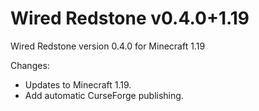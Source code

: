 # Wired Redstone v0.4.0+1.19

Wired Redstone version 0.4.0 for Minecraft 1.19

Changes:

* Updates to Minecraft 1.19.
* Add automatic CurseForge publishing.
